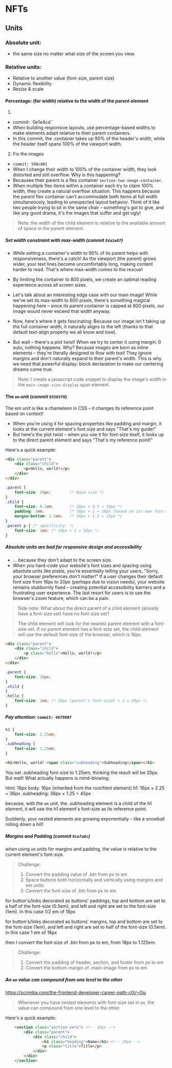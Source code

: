 # NFTs

## Units

### Absolute unit:

-   the same size no matter what size of the screen you view.

### Relative units:

-   Relative to another value (font-size, parent size)
-   Dynamic flexibility
-   Resize & scale

#### Percentage: (for width) relative to the width of the parent element

1.
-   commit: `0e1e4cd``
-   When building responsive layouts, use percentage-based widths to make elements adapt relative to their parent
    containers.
-   In this commit, the .container takes up 90% of the header's width, while the header itself spans 100% of the
    viewport width.

2. Fix the images
- `commit: 598c001`
- When I change their width to 100% of the container width, they look distorted and still overflow. Why is this happening?
- Becausee their parent is a flex container `section-two-image-container`.
- When multiple flex items within a container each try to claim 100% width, they create a natural overflow situation. This happens because the parent flex container can't accommodate both items at full width simultaneously, leading to unexpected layout behavior. Think of it like two people trying to sit in the same chair – something's got to give, and like any good drama, it's the images that suffer and get ugly!

> Note: the width of the child element is relative to the available amount of space in the parent element.

##### Set width constraint with max-width (commit `84a1e07`)

-   While setting a container's width to 90% of its parent helps with responsiveness, there's a catch! As the viewport (the parent) grows wider, your text lines become uncomfortably long, making content harder to read. That's where max-width comes to the rescue!
-   By limiting the container to 800 pixels, we create an optimal reading experience across all screen sizes.

- Let's talk about an interesting edge case with our main image! While we've set its max-width to 600 pixels, there's something magical happening here – since its parent container is capped at 800 pixels, our image would never exceed that width anyway.

- Now, here's where it gets fascinating: Because our image isn't taking up the full container width, it naturally aligns to the left (thanks to that default text-align property we all know and love). 

- But wait – there's a plot twist! When we try to center it using margin: 0 auto, nothing happens. Why? Because images are born as inline elements – they're literally designed to flow with text! They ignore margins and don't naturally expand to their parent's width. This is why we need that powerful display: block declaration to make our centering dreams come true.

> Note: I create a javascript code snippet to display the image's width in the `main-image-size-display` span element.

#### The `em` unit (commit `85565f8`)

The em unit is like a chameleon in CSS – it changes its reference point based on context!

-   When you're using it for spacing properties like padding and margin, it looks at the current element's font size and says "That's my guide!"
-   But here's the plot twist – when you use it for font-size itself, it looks up to the direct parent element and says "That's my reference point!"

Here's a quick example:
```html
<div class="parent">
    <div class="child">
        <p>Hello, world!</p>
    </div>
</div>
```
```css
.parent {
    font-size: 20px;        /* Base size */
}
.child {
    font-size: 0.5em;       /* 20px × 0.5 = 10px */
    padding: 1em;           /* 10px × 1 = 10px (based on its own font-size) */
    margin-bottom: 1.5em;   /* 10px × 1.5 = 15px */
}
.parent p { /* specificity: */
    font-size: 1em; /* 10px × 1 = 10px */
}
```

##### Absolute units are bad for responsive design and accessibility 
- ... because they don't adapt to the screen size.
- When you hard-code your website's font sizes and spacing using absolute units like pixels, you're essentially telling your users, "Sorry, your browser preferences don't matter!" If a user changes their default font size from 16px to 20px (perhaps due to vision needs), your website remains stubbornly fixed – creating potential accessibility barriers and a frustrating user experience. The last resort for users is to use the browser's zoom feature, which can be a pain.


> Side note: What about the direct parent of a child element (already have a font-size set) have no font-size set?
>
> The child element will look for the nearest parent element with a font-size set. If no parent element has a font-size set, the child element will use the default font-size of the browser, which is 16px.
```html
<div class="parent">
    <div class="child">
        <p class="hello">Hello, world!</p>
    </div>
</div>
```
```css
.parent {
    font-size: 20px;
}
.child {
}
.hello {
    font-size: 1em; /* 20px (parent's font-size) × 1 = 20px */
}
```


##### Pay attention: `commit: 467900f`
```css
h1 {
    font-size: 2.25em;
}
.subheading {
    font-size: 1.25em;
}
```
```html
<h1>Hello, world! <span class="subheading">Subheading</span></h1>
```

You set .subheading font-size to 1.25em, thinking the result will be 20px. But wait! What actually happens is mind-blowing:

html: 16px
body: 16px (inherited from the root/html element)
h1: 16px × 2.25 = 36px
.subheading: 36px × 1.25 = 45px

because, with the `em` unit, the .subheading element is a child of the h1 element, it will use the h1 element's font-size as its reference point.

Suddenly, your nested elements are growing exponentially – like a snowball rolling down a hill!


##### Margins and Padding (commit `9ce7a6c`)
when using `em` units for margins and padding, the value is relative to the current element's font-size.

>  Challenge:
>   1. Convert the padding value of .btn from px to em
>   2. Space buttons both horizontally and vertically using margins and em units
>   3. Convert the font-size of .btn from px to em

for button's/links decorated as buttons' paddings, top and bottom are set to a half of the font-size (0.5em), and left and right are set to the font-size (1em). In this case 1/2 em of 18px

for button's/links decorated as buttons' margins, top and bottom are set to the font-size (1em), and left and right are set to half of the font-size (0.5em). In this case 1 em of 18px

then I convert the font-size of .btn from px to em, from 18px to 1.125em.

> Challenge:
>  1. Convert the padding of header, section, and footer from px to em
>  2. Convert the bottom-margin of .main-image from px to em


##### An `em` value can compound from one level to the other
https://scrimba.com/the-frontend-developer-career-path-c0j/~0iu

> Whenever you have nested elements with font-size set in `em`, the value can compound from one level to the other.

Here's a quick example:
```html
    <section class="section-zero"> <!-- 10px -->
        <div class="parent">
            <div class="child">
                <h1 class="heading">Name</h1> <!-- 20px -->
                <p class="title">Title</p>
            </div>
        </div>
    </section>
```